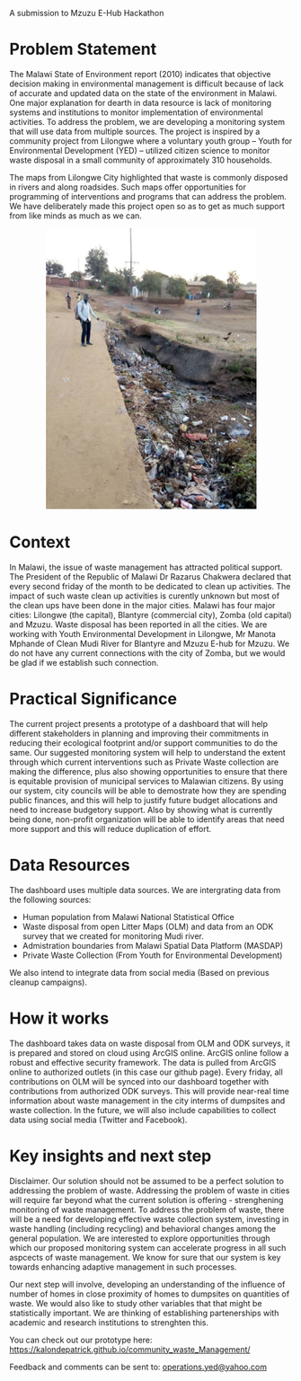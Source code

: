 A submission to Mzuzu E-Hub Hackathon

# Problem Statement

The Malawi State of Environment report (2010) indicates that objective decision making in environmental management is difficult because of lack of accurate and updated data on the state of the environment in Malawi. One major explanation for dearth in data resource is lack of monitoring systems and institutions to monitor implementation of environmental activities. To address the problem, we are developing a monitoring system that will use data from multiple sources. The project is inspired by a community project from Lilongwe where a voluntary youth group – Youth for Environmental Development (YED) – utilized citizen science to monitor waste disposal in a small community of approximately 310 households.  

The maps from Lilongwe City highlighted that waste is commonly disposed in rivers and along roadsides. Such maps offer opportunities for programming of interventions and programs that can address the problem. We have deliberately made this project open so as to get as much support from like minds as much as we can.

<p align="center">
  <img height="500" src="https://github.com/Kalondepatrick/community_waste_Management/blob/main/image.jpeg">
</p>

# Context

In Malawi, the issue of waste management has attracted political support.  The President of the Republic of Malawi Dr Razarus Chakwera declared that every second friday of the month to be dedicated to clean up activities. The impact of such waste clean up activities is curently unknown but most of the clean ups have been done in the major cities. Malawi has four major cities: Lilongwe (the capital), Blantyre (commercial city), Zomba (old capital) and Mzuzu. Waste disposal has been reported in all the cities. We are working with Youth Environmental Development in Lilongwe, Mr Manota Mphande of Clean Mudi River for Blantyre and Mzuzu E-hub for Mzuzu. We do not have any current connections with the city of Zomba, but we would be glad if we establish such connection. 

# Practical Significance

The current project presents a prototype of a dashboard that will help different stakeholders in planning and improving their commitments in reducing their ecological footprint and/or support communities to do the same. Our suggested monitoring system will help to understand the extent through which current interventions such as Private Waste collection are making the difference, plus also showing opportunities to ensure that there is equitable provision of municipal services to Malawian citizens. By using our system, city councils will be able to demostrate how they are spending public finances, and this will help to justify future budget allocations and need to increase budgetory support. Also by showing what is currently being done, non-profit organization will be able to identify areas that need more support and this will reduce duplication of effort. 

# Data Resources

The dashboard uses multiple data sources. We are intergrating data from the following sources:
- Human population from Malawi National Statistical Office
- Waste disposal from open Litter Maps (OLM) and data from an ODK survey that we created for monitoring Mudi river.
- Admistration boundaries from Malawi Spatial Data Platform (MASDAP) 
- Private Waste Collection (From Youth for Environmental Development)

We also intend to integrate data from social media (Based on previous cleanup campaigns). 

# How it works

The dashboard takes data on waste disposal from OLM and ODK surveys, it is prepared and stored on cloud using ArcGIS online. ArcGIS online follow a robust and effective security framework. The data is pulled from ArcGIS online to authorized outlets (in this case our github page). Every friday, all contributions on OLM will be synced into our dashboard together with contributions from authorized ODK surveys. This will provide near-real time information about waste management in the city interms of dumpsites and waste collection. In the future, we will also include capabilities to collect data using social media (Twitter and Facebook). 

# Key insights and next step

Disclaimer. Our solution should not be assumed to be a perfect solution to addressing the problem of waste. Addressing the problem of waste in cities will require far beyond what the current solution is offering - strenghening monitoring of waste management. To address the problem of waste, there will be a need for developing effective waste collection system, investing in waste handling (including recycling) and behavioral changes among the general population. We are interested to explore opportunities through which our proposed monitoring system can accelerate progress in all such aspcects of waste management. We know for sure that our system is key towards enhancing adaptive management in such processes. 

Our next step will involve, developing an understanding of  the influence of number of homes in close proximity of homes to dumpsites on quantities of waste. We would also like to study other variables that that might be statistically important. We are thinking of establishing partenerships with academic and research institutions to strenghten this.

You can check out our prototype here: https://kalondepatrick.github.io/community_waste_Management/

Feedback and comments can be sent to: operations.yed@yahoo.com 
